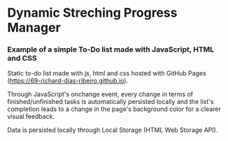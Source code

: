 # Dynamic Streching Progress Manager
### Example of a simple To-Do list made with JavaScript, HTML and CSS

Static to-do list made with js, html and css hosted with GitHub Pages (https://69-richard-dias-ribeiro.github.io).

Through JavaScript's onchange event, every change in terms of finished/unfinished tasks is automatically persisted locally and the list's completion leads to a change in the page's background color for a clearer visual feedback.

Data is persisted locally through Local Storage (HTML Web Storage API).
